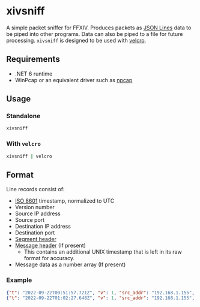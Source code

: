 # xivsniff
A simple packet sniffer for FFXIV.
Produces packets as [JSON Lines](https://jsonlines.org/) data to be piped into other programs.
Data can also be piped to a file for future processing. `xivsniff` is designed to be used with
[velcro](https://github.com/velcro-xiv/velcro).

## Requirements
* .NET 6 runtime
* WinPcap or an equivalent driver such as [npcap](https://npcap.com/)

## Usage

### Standalone
```zsh
xivsniff
```

### With `velcro`
```zsh
xivsniff | velcro
```

## Format
Line records consist of:
* [ISO 8601](https://en.wikipedia.org/wiki/ISO_8601) timestamp, normalized to UTC
* Version number
* Source IP address
* Source port
* Destination IP address
* Destination port
* [Segment header](https://github.com/SapphireServer/Sapphire/blob/develop/src/common/Network/CommonNetwork.h#L80-L106)
* [Message header](https://github.com/SapphireServer/Sapphire/blob/develop/src/common/Network/CommonNetwork.h#L148-L169) (If present)
  * This contains an additional UNIX timestamp that is left in its raw format for accuracy.
* Message data as a number array (If present)

### Example
```json lines
{"t": "2022-09-22T00:51:57.721Z", "v": 1, "src_addr": "192.168.1.155", "src_port": 55321, "dst_addr": "203.0.113.18", "dst_port": 54651, "data": [115, 111, 109, 101, 66, 79, 68, 89, 32, 111, 110, 99, 101, 32, 116, 111, 108, 100, 32, 109, 101, 32, 116, 104, 101]}
{"t": "2022-09-22T01:02:27.648Z", "v": 1, "src_addr": "192.168.1.155", "src_port": 55321, "dst_addr": "203.0.113.18", "dst_port": 54651, "data": [119, 111, 114, 108, 100, 32, 119, 97, 115, 32, 103, 111, 110, 110, 97, 32, 114, 111, 108, 108, 32, 109, 101]}
```

